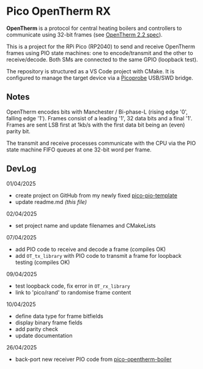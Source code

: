 # Pico OpenTherm RX

**OpenTherm** is a protocol for central heating boilers and controllers to communicate using 32-bit frames (see [OpenTherm 2.2 spec](OT-Protocol-Specification-v2-2.pdf)).

This is a project for the RPi Pico (RP2040) to send and receive OpenTherm frames using PIO state machines: one to encode/transmit and the other to receive/decode. Both SMs are connected to the same GPIO (loopback test).

The repository is structured as a VS Code project with CMake. It is configured to manage the target device via a [Picoprobe](https://github.com/raspberrypi/picoprobe) USB/SWD bridge.

## Notes

OpenTherm encodes bits with Manchester / Bi-phase-L (rising edge '0', falling edge '1'). Frames consist of a leading '1', 32 data bits and a final '1'. Frames are sent LSB first at 1kb/s with the first data bit being an (even) parity bit.

The transmit and receive processes communicate with the CPU via the PIO state machine FIFO queues at one 32-bit word per frame.

## DevLog

01/04/2025
- create project on GitHub from my newly fixed [pico-pio-template](https://github.com/mjcross/pico-pio-template)
- update readme.md *(this file)*

02/04/2025
- set project name and update filenames and CMakeLists

07/04/2025
- add PIO code to receive and decode a frame (compiles OK)
- add `OT_tx_library` with PIO code to transmit a frame for loopback testing (compiles OK)

09/04/2025
- test loopback code, fix error in `OT_rx_library`
- link to 'pico/rand' to randomise frame content

10/04/2025
- define data type for frame bitfields
- display binary frame fields
- add parity check
- update documentation

26/04/2025
- back-port new receiver PIO code from [pico-opentherm-boiler](https://github.com/mjcross/pico-opentherm-boiler)